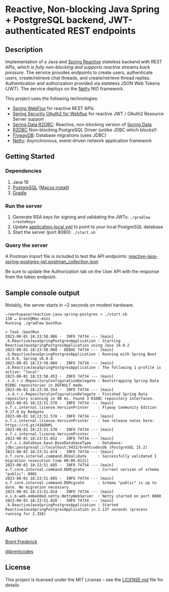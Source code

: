 # Reactive, Non-blocking Java Spring + PostgreSQL backend, JWT-authenticated REST endpoints

## Description

Implementation of a Java and [Spring Reactive](https://spring.io/reactive) stateless backend with REST APIs, *which is
fully non-blocking and supports reactive streams back pressure*. The service provides endpoints to create users,
authenticate users, create/retrieve chat threads, and create/retrieve thread replies. Authentication and authorization
provided via stateless JSON Web Tokens (JWT). The service deploys on the [Netty](https://netty.io/) NIO framework.

This project uses the following technologies:

- [Spring WebFlux](https://docs.spring.io/spring-framework/reference/web/webflux.html) for reactive REST APIs
- [Spring Security OAuth2 for Webflux](https://docs.spring.io/spring-security/reference/reactive/oauth2/index.html) for
  reactive JWT / OAuth2 Resource Server support
- [Spring Data R2DBC](https://docs.spring.io/spring-data/r2dbc/docs/current/reference/html/): Reactive, non-blocking
  version of [Spring Data](https://spring.io/projects/spring-data)
- [R2DBC](https://r2dbc.io/) Non-blocking PostgreSQL Driver (unlike JDBC which blocks!)
- [FlywayDB](https://flywaydb.org/): Database migrations (uses JDBC)
- [Netty](https://netty.io/): Asynchronous, event-driven network application framework

## Getting Started

### Dependencies

1. Java 19
2. [PostgreSQL](https://www.postgresql.org/) ([Macos install](https://postgresapp.com/))
2. [Gradle](https://gradle.org/install/)

### Run the server

1. Generate RSA keys for signing and validating the JWTs: `./gradlew createKeys`
2. Update [application-local.yml](src%2Fmain%2Fresources%2Fapplication-local.yml) to point to your local PostgreSQL
   database
3. Start the server (port 8080): `./start.sh`

### Query the server

A Postman import file is included to test the API
endpoints: [reactive-java-spring-postgres-jwt.postman_collection.json](reactive-java-spring-postgres-jwt.postman_collection.json)

Be sure to update the Authorization tab on the User API with the response from the token endpoint.

## Sample console output

Notably, the server starts in ~2 seconds on modest hardware.

```
~/workspace/reactive-java-spring-postgres » ./start.sh                                                                                                                                              130 ↵ brent@Mac-mini
Running ./gradlew bootRun

> Task :bootRun
2023-08-01 18:23:50.066 -  INFO 74734 --- [main] .b.ReactiveJavaSpringPostgresApplication : Starting ReactiveJavaSpringPostgresApplication using Java 19.0.2
2023-08-01 18:23:50.068 - DEBUG 74734 --- [main] .b.ReactiveJavaSpringPostgresApplication : Running with Spring Boot v3.0.6, Spring v6.0.8
2023-08-01 18:23:50.068 -  INFO 74734 --- [main] .b.ReactiveJavaSpringPostgresApplication : The following 1 profile is active: "local"
2023-08-01 18:23:50.453 -  INFO 74734 --- [main] .s.d.r.c.RepositoryConfigurationDelegate : Bootstrapping Spring Data R2DBC repositories in DEFAULT mode.
2023-08-01 18:23:50.554 -  INFO 74734 --- [main] .s.d.r.c.RepositoryConfigurationDelegate : Finished Spring Data repository scanning in 98 ms. Found 3 R2DBC repository interfaces.
2023-08-01 18:23:51.578 -  INFO 74734 --- [main] o.f.c.internal.license.VersionPrinter    : Flyway Community Edition 9.17.0 by Redgate
2023-08-01 18:23:51.578 -  INFO 74734 --- [main] o.f.c.internal.license.VersionPrinter    : See release notes here: https://rd.gt/416ObMi
2023-08-01 18:23:51.578 -  INFO 74734 --- [main] o.f.c.internal.license.VersionPrinter    :
2023-08-01 18:23:51.652 -  INFO 74734 --- [main] o.f.c.i.database.base.BaseDatabaseType   : Database: jdbc:postgresql://localhost:5432/brentcodesdb (PostgreSQL 15.2)
2023-08-01 18:23:51.674 -  INFO 74734 --- [main] o.f.core.internal.command.DbValidate     : Successfully validated 1 migration (execution time 00:00.012s)
2023-08-01 18:23:51.685 -  INFO 74734 --- [main] o.f.core.internal.command.DbMigrate      : Current version of schema "public": 0001
2023-08-01 18:23:51.685 -  INFO 74734 --- [main] o.f.core.internal.command.DbMigrate      : Schema "public" is up to date. No migration necessary.
2023-08-01 18:23:51.814 -  INFO 74734 --- [main] o.s.b.web.embedded.netty.NettyWebServer  : Netty started on port 8080
2023-08-01 18:23:51.820 -  INFO 74734 --- [main] .b.ReactiveJavaSpringPostgresApplication : Started ReactiveJavaSpringPostgresApplication in 2.137 seconds (process running for 2.358)
```

## Author

[Brent Frederick](https://www.linkedin.com/in/brentfrederick/)

[@brentcodes](https://twitter.com/brentcodes)

## License

This project is licensed under the MIT License - see the [LICENSE.md](LICENSE.md) file for details